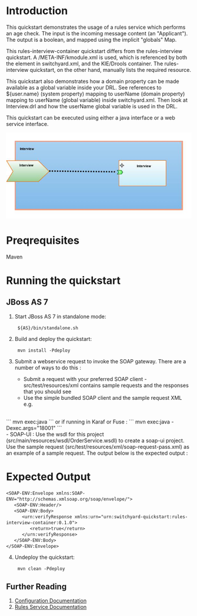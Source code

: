 Introduction
============
This quickstart demonstrates the usage of a rules service which performs an age check.
The input is the incoming message content (an "Applicant").
The output is a boolean, and mapped using the implicit "globals" Map.

This rules-interview-container quickstart differs from the rules-interview quickstart.
A /META-INF/kmodule.xml is used, which is referenced by both the <container> element in switchyard.xml, and the KIE/Drools container.
The rules-interview quickstart, on the other hand, manually lists the required resource.

This quickstart also demonstrates how a domain property can be made available as a global variable inside your DRL.
See references to ${user.name} (system property) mapping to userName (domain property) mapping to userName (global variable) inside switchyard.xml.
Then look at Interview.drl and how the userName global variable is used in the DRL.

This quickstart can be executed using either a java interface or a web service interface.

![Rules Interview Container Quickstart](https://github.com/jboss-switchyard/quickstarts/raw/master/rules-interview-container/rules-interview-container.jpg)


Preqrequisites 
==============
Maven

Running the quickstart
======================

JBoss AS 7
----------
1. Start JBoss AS 7 in standalone mode:

        ${AS}/bin/standalone.sh

2. Build and deploy the quickstart: 

        mvn install -Pdeploy

3. Submit a webservice request to invoke the SOAP gateway.  There are a number of ways to do this :
    - Submit a request with your preferred SOAP client - src/test/resources/xml contains 
      sample requests and the responses that you should see
    - Use the simple bundled SOAP client and the sample request XML e.g.
<br/>
```
            mvn exec:java
```
or if running in Karaf or Fuse :
```
            mvn exec:java -Dexec.args="18001"
```

<br/>
    - SOAP-UI : Use the wsdl for this project (src/main/resources/wsdl/OrderService.wsdl) to 
      create a soap-ui project. Use the sample request (src/test/resources/xml/soap-request-pass.xml) 
      as an example of a sample request. The output below is the expected output : 

Expected Output
===============
```
<SOAP-ENV:Envelope xmlns:SOAP-ENV="http://schemas.xmlsoap.org/soap/envelope/">
   <SOAP-ENV:Header/>
   <SOAP-ENV:Body>
      <urn:verifyResponse xmlns:urn="urn:switchyard-quickstart:rules-interview-container:0.1.0">
         <return>true</return>
      </urn:verifyResponse>
   </SOAP-ENV:Body>
</SOAP-ENV:Envelope>
```

4. Undeploy the quickstart:

        mvn clean -Pdeploy


## Further Reading

1. [Configuration Documentation](https://docs.jboss.org/author/display/SWITCHYARD/Configuration)
2. [Rules Service Documentation](https://docs.jboss.org/author/display/SWITCHYARD/Rules)
